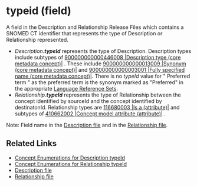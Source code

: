 # typeid (field)

A field in the Description and Relationship Release Files which contains a SNOMED CT identifier that represents the type of Description or Relationship represented.

* _Description.**typeId**_ represents the type of Description. Description types include subtypes of [900000000000446008 |Description type (core metadata concept)|](http://snomed.info/id/900000000000446008) . These include [900000000000013009 |Synonym (core metadata concept)|](http://snomed.info/id/900000000000013009) and [900000000000003001 |Fully specified name (core metadata concept)|](http://snomed.info/id/900000000000003001). There is no _typeId_ value for " Preferred term " as the preferred term is the synonym marked as "Preferred" in the appropriate [Language Reference Sets](broken-reference).
* _Relationship.**typeId**_ represents the type of Relationship between the concept identified by sourceId and the concept identified by destinatonId. Relationship types are [116680003 |Is a (attribute)|](http://snomed.info/id/116680003) and subtypes of [410662002 |Concept model attribute (attribute)|](http://snomed.info/id/410662002) .

Note: Field name in the [Description file](../d/description-file.md) and in the [Relationship file](../r/relationship-file.md).

## Related Links

* [Concept Enumerations for Description typeId](../../appendix-e-concept-enumerations/e3-concept-enumerations-for-description-typeid.md)
* [Concept Enumerations for Relationship typeId](../../appendix-e-concept-enumerations/e7-concept-enumerations-for-relationship-typeid.md)
* [Description file](../d/description-file.md)
* [Relationship file](../r/relationship-file.md)

